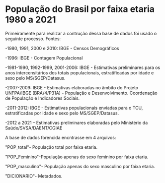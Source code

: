 # População do Brasil por faixa etaria 1980 a 2021
Primeiramente para realizar a contrução dessa base de dados foi usado o seguinte processo. 
Fontes:

-1980, 1991, 2000 e 2010: IBGE - Censos Demográficos

-1996: IBGE - Contagem Populacional

-1981-1990, 1992-1999, 2001-2006: IBGE - Estimativas preliminares para os anos intercensitários dos totais populacionais, estratificadas por idade e sexo pelo MS/SGEP/Datasus.

-2007-2009: IBGE - Estimativas elaboradas no âmbito do Projeto UNFPA/IBGE (BRA/4/P31A) - População e Desenvolvimento. Coordenação de População e Indicadores Sociais.

-2011-2012: IBGE - Estimativas populacionais enviadas para o TCU, estratificadas por idade e sexo pelo MS/SGEP/Datasus.

-2012 a 2021 – Estimativas preliminares elaboradas pelo Ministério da Saúde/SVSA/DAENT/CGIAE


A base de dados forencida encntrasse em 4 arquivos:

"POP_total"- População total por faixa etaria. 

"POP_Feminino"-População apenas do sexo feminino por faixa etaria. 

"POP_masculino"- População apenas do sexo masculino por faixa etaria.

"DICIONARIO"- Metadados. 
